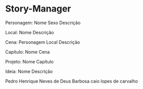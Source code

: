 # Story-Manager
Personagem:
Nome
Sexo
Descrição

Local:
Nome
Descrição

Cena:
Personagem
Local
Descrição

Capítulo:
Nome
Cena

Projeto:
Nome
Capítulo

Ideia:
Nome
Descrição

Pedro Henrique Neves de Deus Barbosa
caio lopes de carvalho
